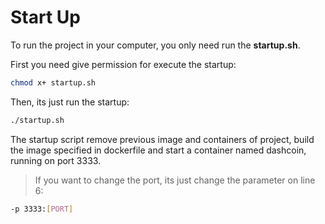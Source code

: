 # Start Up

To run the project in your computer, you only need run the **startup.sh**.

First you need give permission for execute the startup:

```sh
chmod x+ startup.sh
```

Then, its just run the startup:

```sh
./startup.sh
```

The startup script remove previous image and containers of project, build the image specified in dockerfile and start a container named dashcoin, running on port 3333.

> If you want to change the port, its just change the parameter on line 6:

```sh
-p 3333:[PORT]
```
